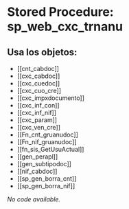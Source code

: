 # Stored Procedure: sp_web_cxc_trnanu

## Usa los objetos:
- [[cnt_cabdoc]]
- [[cxc_cabdoc]]
- [[cxc_cuedoc]]
- [[cxc_cuo_cre]]
- [[cxc_impxdocumento]]
- [[cxc_inf_con]]
- [[cxc_inf_nif]]
- [[cxc_param]]
- [[cxc_ven_cre]]
- [[Fn_cnt_gruanudoc]]
- [[Fn_nif_gruanudoc]]
- [[fn_sis_GetUsuActual]]
- [[gen_perapl]]
- [[gen_subtipodoc]]
- [[nif_cabdoc]]
- [[sp_gen_borra_cnt]]
- [[sp_gen_borra_nif]]

*No code available.*
